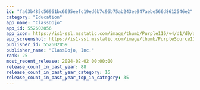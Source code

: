 ```yaml
---
id: "fa63b485c56961bc6695eefc19ed6b7c96b75ab243ee947aebe566d8612546e2"
category: "Education"
app_name: "ClassDojo"
app_id: 552602056
app_icon: https://is1-ssl.mzstatic.com/image/thumb/Purple116/v4/d1/d9/aa/d1d9aa80-2b6d-8c0a-3d96-5c9e57f32665/AppIcon-0-1x_U007epad-0-0-sRGB-85-220-0.png/1024x1024bb.png
app_screenshot: https://is1-ssl.mzstatic.com/image/thumb/PurpleSource116/v4/f7/86/7e/f7867e51-393e-6624-8fd9-ac906f87a8c6/c703b4d1-2fa8-4e1a-9737-84dbb80d6939_5.5_Screen_1.png/1242x2208bb.png
publisher_id: 552602059
publisher_name: "ClassDojo, Inc."
rank: 25
most_recent_release: 2024-02-02 00:00:00
release_count_in_past_year: 88
release_count_in_past_year_category: 16
release_count_in_past_year_top_in_category: 35
---
```


